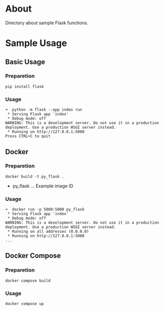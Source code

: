 # About

Directory about sample Flask functions.

# Sample Usage

## Basic Usage

### Preparetion

`pip install flask`

### Usage

```
➜  python -m flask --app index run
 * Serving Flask app 'index'
 * Debug mode: off
WARNING: This is a development server. Do not use it in a production deployment. Use a production WSGI server instead.
 * Running on http://127.0.0.1:5000
Press CTRL+C to quit
```

## Docker

### Preparetion

`docker build -t py_flask .`

- py_flask ... Example image ID

### Usage

```
➜  docker run -p 5000:5000 py_flask
 * Serving Flask app 'index'
 * Debug mode: off
WARNING: This is a development server. Do not use it in a production deployment. Use a production WSGI server instead.
 * Running on all addresses (0.0.0.0)
 * Running on http://127.0.0.1:5000
...
```

## Docker Compose

### Preparetion

`docker compose build`

### Usage

`docker compose up`
